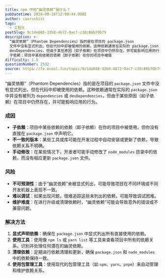 ```yaml
---
title: npm 中的“幽灵依赖”是什么？
pubDatetime: 2024-08-16T12:08:44.000Z
author: caorushizi
tags:
  - 工程化
postSlug: 9c1de688-32b0-4672-9ac7-c30c86b70b79
description: >-
  “幽灵依赖”（Phantom Dependencies）指的是在项目的 package.json
  文件中没有显式列出，但在代码中却被使用的依赖。这种依赖通常在实际的 package.json 中并没有被列为 dependencies 或
  devDependencies，但由于某些原因（如子依赖）在项目中仍然存在，并可能影响应用的行为。 成因
  子依赖：项目中某些依赖的依赖（即子依赖）在你的项目中被使
difficulty: 1.5
questionNumber: 2532
source: https://fe.ecool.fun/topic/9c1de688-32b0-4672-9ac7-c30c86b70b79
---
```


“幽灵依赖”（Phantom Dependencies）指的是在项目的 `package.json` 文件中没有显式列出，但在代码中却被使用的依赖。这种依赖通常在实际的 `package.json` 中并没有被列为 `dependencies` 或 `devDependencies`，但由于某些原因（如子依赖）在项目中仍然存在，并可能影响应用的行为。

### **成因**

- **子依赖**：项目中某些依赖的依赖（即子依赖）在你的项目中被使用，但你没有直接在 `package.json` 中声明它。
- **不一致的版本**：某些工具或库可能在开发过程中自动安装或更新了依赖，导致依赖关系不明确。
- **手动修改**：在某些情况下，开发者可能手动修改了 `node_modules` 目录中的依赖，而没有相应更新 `package.json` 文件。

### **风险**

- **不可预测性**：由于“幽灵依赖”未被显式列出，可能导致项目在不同环境或不同开发机器上表现不一致。
- **难以调试**：如果出现问题，很难追踪这些未列出的依赖，可能导致调试困难。
- **维护难度**：在进行升级或清理依赖时，“幽灵依赖”可能会导致意外的错误或不兼容问题。

### **解决方法**

1. **显式声明依赖**：确保在 `package.json` 中显式列出所有直接使用的依赖。
2. **使用工具**：使用像 `npm ls` 或 `yarn list` 等工具来查看项目中所有的依赖关系，识别并处理任何潜在的幽灵依赖。
3. **清理依赖**：定期进行依赖清理和更新，确保 `package.json` 和 `node_modules` 中的依赖保持一致。
4. **使用包管理工具**：使用现代的包管理工具（如 `npm`、`yarn`、`pnpm`）来自动管理和维护依赖关系。
